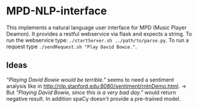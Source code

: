 # MPD-NLP-interface
This implements a natural language user interface for MPD (Music Player Deamon). It provides a restful webservice via flask and expects a string.
To run the webservice type: `./startServer.sh ../path/to/parse.py`. 
To run a request type `./sendRequest.sh "Play David Bowie."`.

## Ideas
_"Playing David Bowie would be terrible."_ seems to need a sentiment analysis like in <http://nlp.stanford.edu:8080/sentiment/rntnDemo.html>.
-> But _"Playing David Bowie, since this is a very bad day."_ would return negative result. In addition spaCy doesn't provide a pre-trained model.
